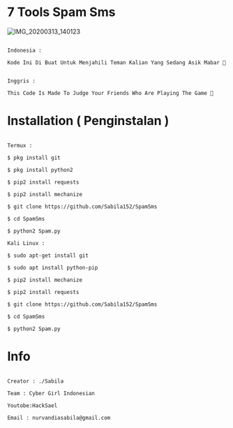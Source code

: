 # 7 Tools Spam Sms

![IMG_20200313_140123](https://user-images.githubusercontent.com/Screenshot_20200329_192537.jpg)

```

Indonesia :

Kode Ini Di Buat Untuk Menjahili Teman Kalian Yang Sedang Asik Mabar 🤣

```

```

Inggris : 

This Code Is Made To Judge Your Friends Who Are Playing The Game 🤣

```

# Installation ( Penginstalan )

```

Termux :

$ pkg install git

$ pkg install python2

$ pip2 install requests

$ pip2 install mechanize

$ git clone https://github.com/Sabila152/SpamSms

$ cd SpamSms

$ python2 Spam.py

Kali Linux :

$ sudo apt-get install git

$ sudo apt install python-pip

$ pip2 install mechanize

$ pip2 install requests

$ git clone https://github.com/Sabila152/SpamSms

$ cd SpamSms

$ python2 Spam.py

```

# Info

```

Creator : ./Sabila

Team : Cyber Girl Indonesian

Youtobe:HackSael

Email : nurvandiasabila@gmail.com

```
